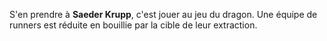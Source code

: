 S'en prendre à **Saeder Krupp**, c'est jouer au jeu du dragon. Une équipe de runners est réduite en bouillie par la cible de leur extraction.